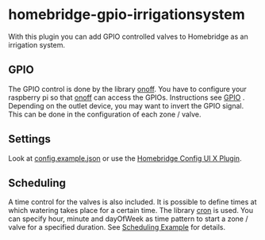 # homebridge-gpio-irrigationsystem

With this plugin you can add GPIO controlled valves to Homebridge as an irrigation system.

## GPIO

The GPIO control is done by the library [onoff](https://www.npmjs.com/package/onoff). You have to configure your
raspberry pi so that [onoff](https://www.npmjs.com/package/onoff) can access the GPIOs. Instructions see [GPIO](GPIO.md)
. Depending on the outlet device, you may want to invert the GPIO signal. This can be done in the configuration of each
zone / valve.

## Settings

Look at [config.example.json](config.example.json) or use
the [Homebridge Config UI X Plugin](https://www.npmjs.com/package/homebridge-config-ui-x).

## Scheduling

A time control for the valves is also included. It is possible to define times at which watering takes place for a
certain time. The library [cron](https://www.npmjs.com/package/cron) is used. You can specify hour, minute and dayOfWeek
as time pattern to start a zone / valve for a specified duration. See [Scheduling Example](Scheduling.md) for details.
